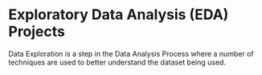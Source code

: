 # Exploratory Data Analysis (EDA) Projects

Data Exploration is a step in the Data Analysis Process where a number of techniques are used to better understand the dataset being used. 
